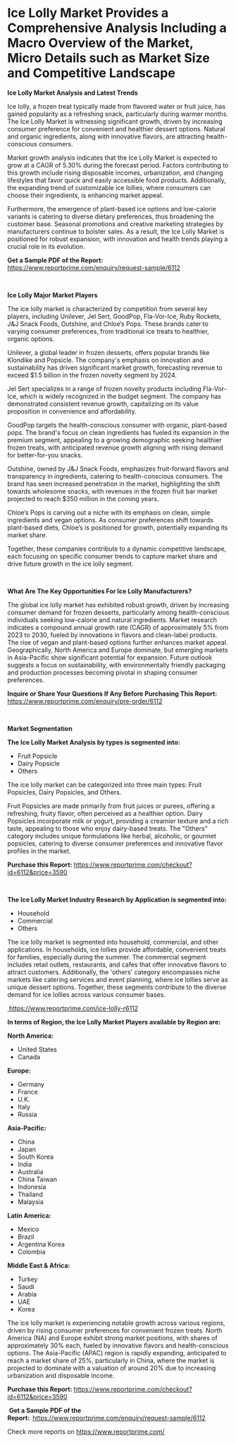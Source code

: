 <p><h1>Ice Lolly Market Provides a Comprehensive Analysis Including a Macro Overview of the Market, Micro Details such as Market Size and Competitive Landscape</h1></p><p><strong>Ice Lolly Market Analysis and Latest Trends</strong></p>
<p><p>Ice lolly, a frozen treat typically made from flavored water or fruit juice, has gained popularity as a refreshing snack, particularly during warmer months. The Ice Lolly Market is witnessing significant growth, driven by increasing consumer preference for convenient and healthier dessert options. Natural and organic ingredients, along with innovative flavors, are attracting health-conscious consumers.</p><p>Market growth analysis indicates that the Ice Lolly Market is expected to grow at a CAGR of 5.30% during the forecast period. Factors contributing to this growth include rising disposable incomes, urbanization, and changing lifestyles that favor quick and easily accessible food products. Additionally, the expanding trend of customizable ice lollies, where consumers can choose their ingredients, is enhancing market appeal.</p><p>Furthermore, the emergence of plant-based ice options and low-calorie variants is catering to diverse dietary preferences, thus broadening the customer base. Seasonal promotions and creative marketing strategies by manufacturers continue to bolster sales. As a result, the Ice Lolly Market is positioned for robust expansion, with innovation and health trends playing a crucial role in its evolution.</p></p>
<p><strong>Get a Sample PDF of the Report:&nbsp;</strong> <a href="https://www.reportprime.com/enquiry/request-sample/6112?utm_campaign=3182&utm_medium=2&utm_source=Github&utm_content=ia&utm_term=19032025&utm_id=ice-lolly">https://www.reportprime.com/enquiry/request-sample/6112</a></p>
<p>&nbsp;</p>
<p><strong>Ice Lolly Major Market Players</strong></p>
<p><p>The ice lolly market is characterized by competition from several key players, including Unilever, Jel Sert, GoodPop, Fla-Vor-Ice, Ruby Rockets, J&J Snack Foods, Outshine, and Chloe’s Pops. These brands cater to varying consumer preferences, from traditional ice treats to healthier, organic options.</p><p>Unilever, a global leader in frozen desserts, offers popular brands like Klondike and Popsicle. The company's emphasis on innovation and sustainability has driven significant market growth, forecasting revenue to exceed $1.5 billion in the frozen novelty segment by 2024.</p><p>Jel Sert specializes in a range of frozen novelty products including Fla-Vor-Ice, which is widely recognized in the budget segment. The company has demonstrated consistent revenue growth, capitalizing on its value proposition in convenience and affordability.</p><p>GoodPop targets the health-conscious consumer with organic, plant-based pops. The brand's focus on clean ingredients has fueled its expansion in the premium segment, appealing to a growing demographic seeking healthier frozen treats, with anticipated revenue growth aligning with rising demand for better-for-you snacks.</p><p>Outshine, owned by J&J Snack Foods, emphasizes fruit-forward flavors and transparency in ingredients, catering to health-conscious consumers. The brand has seen increased penetration in the market, highlighting the shift towards wholesome snacks, with revenues in the frozen fruit bar market projected to reach $350 million in the coming years.</p><p>Chloe’s Pops is carving out a niche with its emphasis on clean, simple ingredients and vegan options. As consumer preferences shift towards plant-based diets, Chloe’s is positioned for growth, potentially expanding its market share.</p><p>Together, these companies contribute to a dynamic competitive landscape, each focusing on specific consumer trends to capture market share and drive future growth in the ice lolly segment.</p></p>
<p>&nbsp;</p>
<p><strong>What Are The Key Opportunities For Ice Lolly Manufacturers?</strong></p>
<p><p>The global ice lolly market has exhibited robust growth, driven by increasing consumer demand for frozen desserts, particularly among health-conscious individuals seeking low-calorie and natural ingredients. Market research indicates a compound annual growth rate (CAGR) of approximately 5% from 2023 to 2030, fueled by innovations in flavors and clean-label products. The rise of vegan and plant-based options further enhances market appeal. Geographically, North America and Europe dominate, but emerging markets in Asia-Pacific show significant potential for expansion. Future outlook suggests a focus on sustainability, with environmentally friendly packaging and production processes becoming pivotal in shaping consumer preferences.</p></p>
<p><strong>Inquire or Share Your Questions If Any Before Purchasing This Report:</strong> <a href="https://www.reportprime.com/enquiry/pre-order/6112?utm_campaign=3182&utm_medium=2&utm_source=Github&utm_content=ia&utm_term=19032025&utm_id=ice-lolly">https://www.reportprime.com/enquiry/pre-order/6112</a></p>
<p>&nbsp;</p>
<p><strong>Market Segmentation</strong></p>
<p><strong>The Ice Lolly Market Analysis by types is segmented into:</strong></p>
<p><ul><li>Fruit Popsicle</li><li>Dairy Popsicle</li><li>Others</li></ul></p>
<p><p>The ice lolly market can be categorized into three main types: Fruit Popsicles, Dairy Popsicles, and Others. </p><p>Fruit Popsicles are made primarily from fruit juices or purees, offering a refreshing, fruity flavor, often perceived as a healthier option. Dairy Popsicles incorporate milk or yogurt, providing a creamier texture and a rich taste, appealing to those who enjoy dairy-based treats. The "Others" category includes unique formulations like herbal, alcoholic, or gourmet popsicles, catering to diverse consumer preferences and innovative flavor profiles in the market.</p></p>
<p><strong>Purchase this Report:&nbsp;</strong><a href="https://www.reportprime.com/checkout?id=6112&price=3590&utm_campaign=3182&utm_medium=2&utm_source=Github&utm_content=ia&utm_term=19032025&utm_id=ice-lolly">https://www.reportprime.com/checkout?id=6112&price=3590</a></p>
<p>&nbsp;</p>
<p><strong>The Ice Lolly Market Industry Research by Application is segmented into:</strong></p>
<p><ul><li>Household</li><li>Commercial</li><li>Others</li></ul></p>
<p><p>The ice lolly market is segmented into household, commercial, and other applications. In households, ice lollies provide affordable, convenient treats for families, especially during the summer. The commercial segment includes retail outlets, restaurants, and cafes that offer innovative flavors to attract customers. Additionally, the 'others' category encompasses niche markets like catering services and event planning, where ice lollies serve as unique dessert options. Together, these segments contribute to the diverse demand for ice lollies across various consumer bases.</p></p>
<p><a href="https://www.reportprime.com/ice-lolly-r6112?utm_campaign=3182&utm_medium=2&utm_source=Github&utm_content=ia&utm_term=19032025&utm_id=ice-lolly">&nbsp;https://www.reportprime.com/ice-lolly-r6112</a></p>
<p><strong>In terms of Region, the Ice Lolly Market Players available by Region are:</strong></p>
<p>
    <p> <strong> North America: </strong>
        <ul>
            <li>United States</li>
            <li>Canada</li>
        </ul>
        </p> 
    <p> <strong> Europe: </strong>
        <ul>
            <li>Germany</li>
            <li>France</li>
            <li>U.K.</li>
            <li>Italy</li>
            <li>Russia</li>
        </ul>
        </p> 
    <p> <strong> Asia-Pacific: </strong>
        <ul>
            <li>China</li>
            <li>Japan</li>
            <li>South Korea</li>
            <li>India</li>
            <li>Australia</li>
            <li>China Taiwan</li>
            <li>Indonesia</li>
            <li>Thailand</li>
            <li>Malaysia</li>
        </ul>
        </p> 
    <p> <strong> Latin America: </strong>
        <ul>
            <li>Mexico</li>
            <li>Brazil</li>
            <li>Argentina Korea</li>
            <li>Colombia</li>
        </ul>
        </p> 
    <p> <strong> Middle East & Africa: </strong>
        <ul>
            <li>Turkey</li>
            <li>Saudi</li>
            <li>Arabia</li>
            <li>UAE</li>
            <li>Korea</li>
        </ul>
    </p>
    </p>
<p><p>The ice lolly market is experiencing notable growth across various regions, driven by rising consumer preferences for convenient frozen treats. North America (NA) and Europe exhibit strong market positions, with shares of approximately 30% each, fueled by innovative flavors and health-conscious options. The Asia-Pacific (APAC) region is rapidly expanding, anticipated to reach a market share of 25%, particularly in China, where the market is projected to dominate with a valuation of around 20% due to increasing urbanization and disposable income.</p></p>
<p><strong>Purchase this Report: </strong><a href="https://www.reportprime.com/checkout?id=6112&price=3590&utm_campaign=3182&utm_medium=2&utm_source=Github&utm_content=ia&utm_term=19032025&utm_id=ice-lolly">https://www.reportprime.com/checkout?id=6112&price=3590</a></p>
<p>&nbsp;<strong>Get a Sample PDF of the Report:&nbsp;&nbsp;</strong><a href="https://www.reportprime.com/enquiry/request-sample/6112?utm_campaign=3182&utm_medium=2&utm_source=Github&utm_content=ia&utm_term=19032025&utm_id=ice-lolly">https://www.reportprime.com/enquiry/request-sample/6112</a></p>
<p><strong></strong></p>
<p>Check more reports on <a href="https://www.reportprime.com/?utm_campaign=3182&utm_medium=2&utm_source=Github&utm_content=ia&utm_term=19032025&utm_id=ice-lolly">https://www.reportprime.com/</a></p>